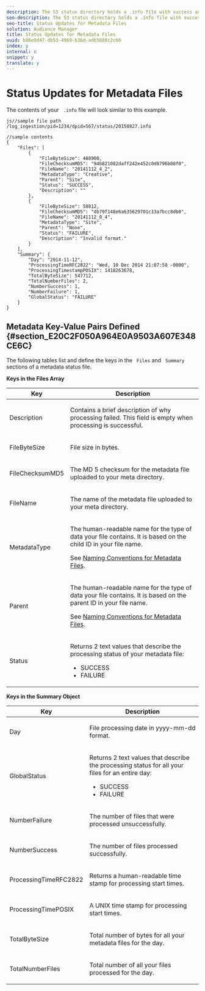 ```yaml
---
description: The S3 status directory holds a .info file with success and failure information about your uploaded files. The file contains JSON-formatted data with status results in an array.
seo-description: The S3 status directory holds a .info file with success and failure information about your uploaded files. The file contains JSON-formatted data with status results in an array.
seo-title: Status Updates for Metadata Files
solution: Audience Manager
title: Status Updates for Metadata Files
uuid: b86e9d47-db53-4969-b36d-adb5888c2c66
index: y
internal: n
snippet: y
translate: y
---
```


# Status Updates for Metadata Files

The contents of your ` .info` file will look similar to this example. 


```
js//sample file path
/log_ingestion/pid=1234/dpid=567/status/20150827.info

//sample contents
{
    "Files": [
        {
            "FileByteSize": 488900,
            "FileChecksumMD5": "94b821082daff242e452c0d8796b08f0",
            "FileName": "20141112_4_2",
            "MetadataType": "Creative",
            "Parent": "Site",
            "Status": "SUCCESS",
            "Description": ""
        },
        {
            "FileByteSize": 58812,
            "FileChecksumMD5": "db79f148e6a635629701c13a7bcc8db0",
            "FileName": "20141112_0_4",
            "MetadataType": "Site",
            "Parent": "None",
            "Status": "FAILURE",
            "Description": "Invalid format."
        }
    ],
    "Summary": {
        "Day": "2014-11-12",
        "ProcessingTimeRFC2822": "Wed, 10 Dec 2014 21:07:58 -0000",
        "ProcessingTimestampPOSIX": 1418263678,
        "TotalByteSize": 547712,
        "TotalNumberFiles": 2,
        "NumberSuccess": 1,
        "NumberFailure": 1,
        "GlobalStatus": "FAILURE"
    }
}
```


## Metadata Key-Value Pairs Defined {#section_E20C2F050A964E0A9503A607E348CE6C}

The following tables list and define the keys in the ` Files` and ` Summary` sections of a metadata status file. 

**Keys in the Files Array** 



<table id="table_BF23C032FEFA446282E9364E85BE8C9F"> 
 <thead> 
  <tr> 
   <th colname="col1" class="entry"> Key </th> 
   <th colname="col2" class="entry"> Description </th> 
  </tr> 
 </thead>
 <tbody> 
  <tr> 
   <td colname="col1"> <p> <span class="codeph"> Description</span> </p> </td> 
   <td colname="col2"> <p>Contains a brief description of why processing failed. This field is empty when processing is successful. </p> </td> 
  </tr> 
  <tr> 
   <td colname="col1"> <p> <span class="codeph"> FileByteSize</span> </p> </td> 
   <td colname="col2"> <p>File size in bytes. </p> </td> 
  </tr> 
  <tr> 
   <td colname="col1"> <p> <span class="codeph"> FileChecksumMD5</span> </p> </td> 
   <td colname="col2"> <p>The MD 5 checksum for the metadata file uploaded to your <span class="codeph"> meta</span> directory. </p> </td> 
  </tr> 
  <tr> 
   <td colname="col1"> <p> <span class="codeph"> FileName</span> </p> </td> 
   <td colname="col2"> <p>The name of the metadata file uploaded to your <span class="codeph"> meta</span> directory. </p> </td> 
  </tr> 
  <tr> 
   <td colname="col1"> <p> <span class="codeph"> MetadataType</span> </p> </td> 
   <td colname="col2"> <p>The human-readable name for the type of data your file contains. It is based on the child ID in your file name. </p> <p>See <a href="../../c_integration/metadata-files-intro/metadata-file-names.md#concept_729806531D4547A6B5870BEA199FB4A9" format="dita" scope="local"> Naming Conventions for Metadata Files</a>. </p> </td> 
  </tr> 
  <tr> 
   <td colname="col1"> <p> <span class="codeph"> Parent</span> </p> </td> 
   <td colname="col2"> <p>The human-readable name for the type of data your file contains. It is based on the parent ID in your file name. </p> <p>See <a href="../../c_integration/metadata-files-intro/metadata-file-names.md#concept_729806531D4547A6B5870BEA199FB4A9" format="dita" scope="local"> Naming Conventions for Metadata Files</a>. </p> </td> 
  </tr> 
  <tr> 
   <td colname="col1"> <p> <span class="codeph"> Status</span> </p> </td> 
   <td colname="col2"> <p>Returns 2 text values that describe the processing status of your metadata file: </p> 
    <ul id="ul_3814EBB6B42B4EB294B1ABA5782190B6"> 
     <li id="li_92AAECE7E9A44B1193A1D93ABBCE46B0"> <span class="codeph"> SUCCESS</span> </li> 
     <li id="li_3109F4E254374117A89CB989F221CB18"> <span class="codeph"> FAILURE</span> </li> 
    </ul> </td> 
  </tr> 
 </tbody> 
</table>

**Keys in the Summary Object** 



<table id="table_C765A0CDBAA14A2FB5E0D38BDD1D292A"> 
 <thead> 
  <tr> 
   <th colname="col1" class="entry"> Key </th> 
   <th colname="col2" class="entry"> Description </th> 
  </tr> 
 </thead>
 <tbody> 
  <tr> 
   <td colname="col1"> <p> <span class="codeph"> Day</span> </p> </td> 
   <td colname="col2"> <p>File processing date in <span class="codeph"><span class="varname"> yyyy-mm-dd</span></span> format. </p> </td> 
  </tr> 
  <tr> 
   <td colname="col1"> <p> <span class="codeph"> GlobalStatus</span> </p> </td> 
   <td colname="col2"> <p>Returns 2 text values that describe the processing status for all your files for an entire day: </p> 
    <ul id="ul_3FC092CA043A486C9C79FECF71FAF8FB"> 
     <li id="li_754B32D8267D44BBBD6EC354C459C566"> <span class="codeph"> SUCCESS</span> </li> 
     <li id="li_8B64E39C80424AC2B95DF9B53D62864E"> <span class="codeph"> FAILURE</span> </li> 
    </ul> </td> 
  </tr> 
  <tr> 
   <td colname="col1"> <p> <span class="codeph"> NumberFailure</span> </p> </td> 
   <td colname="col2"> <p>The number of files that were processed unsuccessfully. </p> </td> 
  </tr> 
  <tr> 
   <td colname="col1"> <p> <span class="codeph"> NumberSuccess</span> </p> </td> 
   <td colname="col2"> <p>The number of files processed successfully. </p> </td> 
  </tr> 
  <tr> 
   <td colname="col1"> <p> <span class="codeph"> ProcessingTimeRFC2822</span> </p> </td> 
   <td colname="col2"> <p>Returns a human-readable time stamp for processing start times. </p> </td> 
  </tr> 
  <tr> 
   <td colname="col1"> <p> <span class="codeph"> ProcessingTimePOSIX</span> </p> </td> 
   <td colname="col2"> <p>A UNIX time stamp for processing start times. </p> </td> 
  </tr> 
  <tr> 
   <td colname="col1"> <p> <span class="codeph"> TotalByteSize</span> </p> </td> 
   <td colname="col2"> <p>Total number of bytes for all your metadata files for the day. </p> </td> 
  </tr> 
  <tr> 
   <td colname="col1"> <p> <span class="codeph"> TotalNumberFiles</span> </p> </td> 
   <td colname="col2"> <p>Total number of all your files processed for the day. </p> </td> 
  </tr> 
 </tbody> 
</table>

